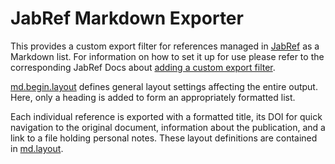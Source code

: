 # JabRef Markdown Exporter
This provides a custom export filter for references managed in [JabRef](https://github.com/JabRef/jabref) as a Markdown list. For information on how to set it up for use please refer to the corresponding JabRef Docs about [adding a custom export filter](https://docs.jabref.org/collaborative-work/export/customexports#adding-a-custom-export-filter).

[md.begin.layout](./md.begin.layout) defines general layout settings affecting the entire output.
Here, only a heading is added to form an appropriately formatted list.

Each individual reference is exported with a formatted title, its DOI for quick navigation to the original document, information about the publication, and a link to a file holding personal notes.
These layout definitions are contained in [md.layout](./md.layout).
